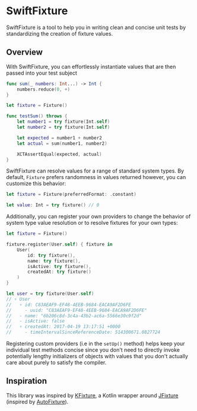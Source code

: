 # SwiftFixture

SwiftFixture is a tool to help you in writing clean and concise unit tests by standardizing the creation of fixture values.

## Overview

With SwiftFixture, you can effortlessly instantiate values that are then passed into your test subject

```swift
func sum(_ numbers: Int...) -> Int {
    numbers.reduce(0, +)
}

let fixture = Fixture()

func testSum() throws {
    let number1 = try fixture(Int.self)
    let number2 = try fixture(Int.self)

    let expected = number1 + number2
    let actual = sum(number1, number2)

    XCTAssertEqual(expected, actual)
}
```

SwiftFixture can resolve values for a range of standard system types. By default, `Fixture` prefers randomness in values returned however, you can customize this behavior:

```swift
let fixture = Fixture(preferredFormat: .constant)

let value: Int = try fixture() // 0
```

Additionally, you can register your own providers to change the behavior of system type value resolution or to resolve fixtures for your own types:

```swift
let fixture = Fixture()

fixture.register(User.self) { fixture in
    User(
        id: try fixture(),
        name: try fixture(),
        isActive: try fixture(),
        createdAt: try fixture()
    )
}

let user = try fixture(User.self)
// ▿ User
//   ▿ id: C83AEAF9-EF48-4EEB-9684-EACA9AF2D6FE
//     - uuid: "C83AEAF9-EF48-4EEB-9684-EACA9AF2D6FE"
//   - name: "6b206c8d-3c4a-43b2-ac6a-5566e30c9f2d"
//   - isActive: false
//   ▿ createdAt: 2017-04-19 13:17:51 +0000
//     - timeIntervalSinceReferenceDate: 514300671.0827724
```

Registering custom providers (i.e in the `setUp()` method) helps keep your individual test methods concise since you don't need to directly invoke potentially lengthy initializers of objects with values that you don't actually care about purely to satisfy the compiler.

## Inspiration

This library was inspired by [KFixture](https://github.com/FlexTradeUKLtd/kfixture), a Kotlin wrapper around [JFixture](https://github.com/FlexTradeUKLtd/jfixture) (inspired by [AutoFixture](AutoFixture)).

